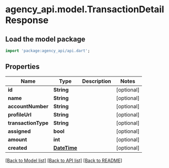 # agency_api.model.TransactionDetailResponse

## Load the model package
```dart
import 'package:agency_api/api.dart';
```

## Properties
Name | Type | Description | Notes
------------ | ------------- | ------------- | -------------
**id** | **String** |  | [optional] 
**name** | **String** |  | [optional] 
**accountNumber** | **String** |  | [optional] 
**profileUrl** | **String** |  | [optional] 
**transactionType** | **String** |  | [optional] 
**assigned** | **bool** |  | [optional] 
**amount** | **int** |  | [optional] 
**created** | [**DateTime**](DateTime.md) |  | [optional] 

[[Back to Model list]](../README.md#documentation-for-models) [[Back to API list]](../README.md#documentation-for-api-endpoints) [[Back to README]](../README.md)


